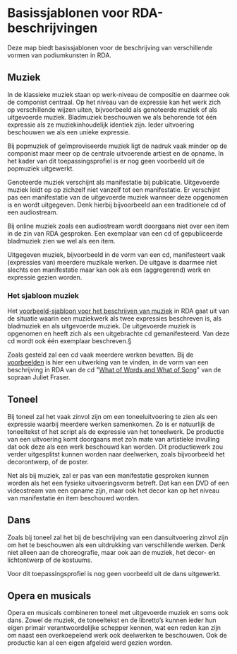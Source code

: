 # Basissjablonen voor RDA-beschrijvingen

Deze map biedt basissjablonen voor de beschrijving van verschillende vormen van podiumkunsten in RDA. 




## Muziek
In de klassieke muziek staan op werk-niveau de compositie en daarmee ook de componist centraal. Op het niveau van de expressie kan het werk zich op verschillende wijzen uiten, bijvoorbeeld als genoteerde muziek of als uitgevoerde muziek. Bladmuziek beschouwen we als behorende tot één expressie als ze muziekinhoudelijk identiek zijn. Ieder uitvoering beschouwen we als een unieke expressie.

Bij popmuziek of geïmproviseerde muziek ligt de nadruk vaak minder op de componist maar meer op de centrale uitvoerende artiest en de opname. In het kader van dit toepassingsprofiel is er nog geen voorbeeld uit de popmuziek uitgewerkt.

Genoteerde muziek verschijnt als manifestatie bij publicatie. Uitgevoerde muziek leidt op op zichzelf niet vanzelf tot een manifestatie. Er verschijnt pas een manifestatie van de uitgevoerde muziek wanneer deze opgenomen is en wordt uitgegeven. Denk hierbij bijvoorbeeld aan een traditionele cd of een audiostream.

Bij online muziek zoals een audiostream wordt doorgaans niet over een item in de zin van RDA gesproken. Een exemplaar van een cd of gepubliceerde bladmuziek zien we wel als een item.

Uitgegeven muziek, bijvoorbeeld in de vorm van een cd, manifesteert vaak (expressies van) meerdere muzikale werken. De uitgave is daarmee niet slechts een manifestatie maar kan ook als een (aggregerend) werk en expressie gezien worden.

### Het sjabloon muziek
Het [voorbeeld-sjabloon voor het beschrijven van muziek](music_basic.ttl) in RDA gaat uit van de situatie waarin een muziekwerk als twee expressies beschreven is, als bladmuziek en als uitgevoerde muziek. De uitgevoerde muziek is opgenomen en heeft zich als een uitgebrachte cd gemanifesteerd. Van deze cd wordt ook één exemplaar beschreven.§

Zoals gesteld zal een cd vaak meerdere werken bevatten. Bij de [voorbeelden](../examples/) is hier een uitwerking van te vinden, in de vorm van een beschrijving in RDA van de cd "[What of Words and What of Song](../examples/what_of_words.ttl)" van de sopraan Juliet Fraser.

## Toneel
Bij toneel zal het vaak zinvol zijn om een toneeluitvoering te zien als een expressie waarbij meerdere werken samenkomen. Zo is er natuurlijk de toneeltekst of het script als de expressie van het toneelwerk. De productie van een uitvoering komt doorgaans met zo’n mate van artistieke invulling dat ook deze als een werk beschouwd kan worden. Dit productiewerk zou verder uitgesplitst kunnen worden naar deelwerken, zoals bijvoorbeeld het decorontwerp, of de poster.

Net als bij muziek, zal er pas van een manifestatie gesproken kunnen worden als het een fysieke uitvoeringsvorm betreft. Dat kan een DVD of een videostream van een opname zijn, maar ook het decor kan op het niveau van manifestatie én item beschouwd worden.

## Dans
Zoals bij toneel zal het bij de beschrijving van een dansuitvoering zinvol zijn om het te beschouwen als een uitdrukking van verschillende werken. Denk niet alleen aan de choreografie, maar ook aan de muziek, het decor- en lichtontwerp of de kostuums. 

Voor dit toepassingsprofiel is nog geen voorbeeld uit de dans uitgewerkt. 

## Opera en musicals
Opera en musicals combineren toneel met uitgevoerde muziek en soms ook dans. Zowel de muziek, de toneeltekst en de libretto’s kunnen ieder hun eigen primair verantwoordelijke schepper kennen, wat een reden kan zijn om naast een overkoepelend werk ook deelwerken te beschouwen. Ook de productie kan al een eigen afgeleid werd gezien worden.